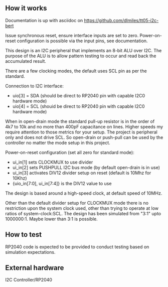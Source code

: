 <!---

This file is used to generate your project datasheet. Please fill in the information below and delete any unused
sections.

You can also include images in this folder and reference them in the markdown. Each image must be less than
512 kb in size, and the combined size of all images must be less than 1 MB.
-->

## How it works

Documentation is up with asciidoc on https://github.com/dlmiles/tt05-i2c-bert

Issue synchronous reset, ensure interface inputs are set to zero.  Power-on-reset configuration is possible
via the input pins, see documentation.

This design is an I2C peripheral that implements an 8-bit ALU over I2C.  The purpose of the ALU is to
allow pattern testing to occur and read back the accumulated result.

There are a few clocking modes, the default uses SCL pin as per the standard.

Connection to I2C interface:
 * uio[3] = SDA (should be direct to RP2040 pin with capable I2C0 hardware mode)
 * uio[4] = SCL (shouid be direct to RP2040 pin with capable I2C0 hardware mode)

When in open-drain mode the standard pull-up resistor is in the order of 4k7 to 10k and no more than 400pF
capacitance on lines.  Higher speeds my require attention to those metrics for your setup.
The project is peripheral only and does not drive SCL.  So open-drain or push-pull can be used by the
controller no matter the mode setup in this project.

Power-on-reset configuration (set all zero for standard mode):
 * ui_in[1] sets CLOCKMUX to use divider
 * ui_in[2] sets PUSHPULL I2C bus mode (by default open-drain is in use)
 * ui_in[3] activates DIV12 divider setup on reset (default is 10Mhz for 10Khz)
 * {uio_in[7:0], ui_in[7:4]} is the DIV12 value to use

The design is based around a high-speed clock, at default speed of 10MHz.

Other than the default divider setup for CLOCKMUX mode there is no restriction upon the system clock
used, other than trying to operate at low ratios of system-clock:SCL.  The design has been simulated from
"3:1" upto 1000000:1.  Maybe lower than 3:1 is possible.

## How to test

RP2040 code is expected to be provided to conduct testing based on simulation expectations.

## External hardware

I2C Controller/RP2040
